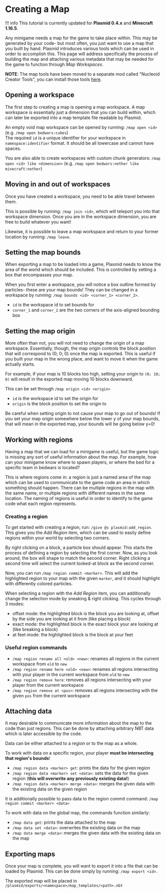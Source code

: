 # Creating a Map

!!! info
    This tutorial is currently updated for **Plasmid 0.4.x** and **Minecraft 1.16.5**.

Any minigame needs a map for the game to take place within. This may be generated by your code- but most often, you just want to use a map that you built by hand. Plasmid introduces various tools which can be used in order to accomplish this. This page will address specifically the process of building the map and attaching various metadata that may be needed for the game to function through _Map Workspaces_.

**NOTE**: The map tools have been moved to a separate mod called "Nucleoid Creator Tools", you can install those tools [here](https://modrinth.com/mod/nucleoid-creator-tools).

## Opening a workspace
The first step to creating a map is opening a map workspace. A map workspace is essentially just a dimension that you can build within, which can later be exported into a map template file readable by Plasmid.

An empty void map workspace can be opened by running: `/map open <id>` (e.g. `/map open bedwars:cubes`)  
The required `id` is a unique identifier for your workspace in `namespace:identifier` format. It should be all lowercase and cannot have spaces.

You are also able to create workspaces with custom chunk generators: `/map open <id> like <dimension>` (e.g. `/map open bedwars:nether like minecraft:nether`)

## Moving in and out of workspaces
Once you have created a workspace, you need to be able travel between them.

This is possible by running: `/map join <id>`, which will teleport you into that workspace dimension.
Once you are in the workspace dimension, you are free to build whatever you want!

Likewise, it is possible to leave a map workspace and return to your former location by running: `/map leave`.

## Setting the map bounds
When exporting a map to be loaded into a game, Plasmid needs to know the area of the world which should be included. This is controlled by setting a box that encompasses your map.

When you first enter a workspace, you will notice a box outline formed by particles- these are your map bounds! They can be changed in a workspace by running: `/map bounds <id> <corner_1> <corner_2>`.
  - `id` is the workspace id to set bounds for
  - `corner_1` and `corner_2` are the two corners of the axis-aligned bounding box

## Setting the map origin
More often than not, you will not need to change the origin of a map workspace. Essentially, though, the map origin controls the block position that will correspond to (0; 0; 0) once the map is exported. This is useful if you built your map in the wrong place, and want to move it when the game actually starts.

For example, if your map is 10 blocks too high, setting your origin to `(0; 10; 0)` will result in the exported map moving 10 blocks downward.

This can be set through `/map origin <id> <origin>`
  - `id` is the workspace id to set the origin for
  - `origin` is the block position to set the origin to

Be careful when setting origin to not cause your map to go out of bounds! If you set your map origin somewhere below the lower y of your map bounds, that will mean in the exported map, your bounds will be going below y=0!

## Working with regions
Having a map that we can load for a minigame is useful, but the game logic is missing any sort of useful information about the map. For example, how can your minigame know where to spawn players, or where the bed for a specific team in bedwars is located?

This is where regions come in: a region is just a named area of the map which can be used to communicate to the game code an area in which something should happen. There can be multiple regions in the map with the same name, or multiple regions with different names in the same location. The naming of regions is useful in order to identify to the game code what each region represents.

### Creating a region
To get started with creating a region, run: `/give @s plasmid:add_region`. This gives you the _Add Region_ item, which can be used to easily define regions within your world by selecting two corners.

By right clicking on a block, a particle box should appear. This starts the process of defining a region by selecting the first corner. Now, as you look around, the box will shape to match the second corner. Right clicking a second time will select the current looked-at block as the second corner.

Now, you can run `/map region commit <marker>`. This will add the highlighted region to your map with the given `marker`, and it should highlight with differently colored particles.

When selecting a region with the _Add Region_ item, you can additionally change the selection mode by sneaking & right clicking. This cycles through 3 modes:
  - offset mode: the highlighted block is the block you are looking at, offset by the side you are looking at it from (like placing a block)
  - exact mode: the highlighted block is the exact block your are looking at (like breaking a block)
  - at feet mode: the highlighted block is the block at your feet

### Useful region commands
 - `/map region rename all <old> <new>`: renames all regions in the current workspace from `old` to `new`
 - `/map region rename here <old> <new>`: renames all regions intersecting with your player in the current workspace from `old` to `new`
 - `/map region remove here`:  removes all regions intersecting with your player from the current workspace
 - `/map region remove at <pos>`: removes all regions intersecting with the given `pos` from the current workspace

## Attaching data
It may desirable to communicate more information about the map to the code than just regions. This can be done by attaching arbitrary NBT data which is later accessible by the code.

Data can be either attached to a region or to the map as a whole.

To work with data on a specific region, your player **must be intersecting that region's bounds**!
  - `/map region data <marker> get`: prints the data for the given region
  - `/map region data <marker> set <data>`: sets the data for the given region (**this will overwrite any previously existing data!**)
  - `/map region data <marker> merge <data>`: merges the given data with the existing data on the given region

It is additionally possible to pass data to the region commit command: `/map region commit <marker> <data>`

To work with data on the global map, the commands function similarly:
  - `/map data get`: prints the data attached to the map
  - `/map data set <data>`: overwrites the existing data on the map
  - `/map data merge <data>`: merges the given data with the existing data on the map

## Exporting maps
Once your map is complete, you will want to export it into a file that can be loaded by Plasmid. This can be done simply by running: `/map export <id>`.

The exported map will be placed in `/plasmid/exports/<namespace>/map_templates/<path>.nbt`
